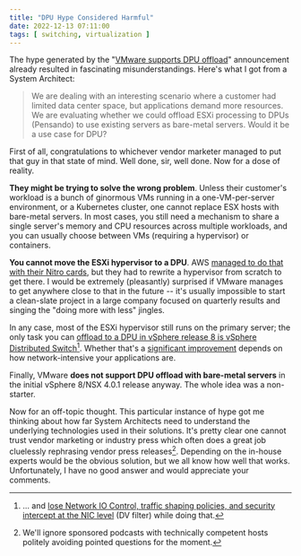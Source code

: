 ```yaml
---
title: "DPU Hype Considered Harmful"
date: 2022-12-13 07:11:00
tags: [ switching, virtualization ]
---
```

The hype generated by the "[VMware supports DPU offload](https://www.servethehome.com/amd-pensando-dpu-to-run-vmware-vsphere-and-offload-key-functions/)" announcement already resulted in fascinating misunderstandings. Here's what I got from a System Architect:

> We are dealing with an interesting scenario where a customer had limited data center space, but applications demand more resources. We are evaluating whether we could offload ESXi processing to DPUs (Pensando) to use existing servers as bare-metal servers. Would it be a use case for DPU?

First of all, congratulations to whichever vendor marketer managed to put that guy in that state of mind. Well done, sir, well done. Now for a dose of reality.
<!--more-->
**They might be trying to solve the wrong problem**. Unless their customer's workload is a bunch of ginormous VMs running in a one-VM-per-server environment, or a Kubernetes cluster, one cannot replace ESX hosts with bare-metal servers. In most cases, you still need a mechanism to share a single server's memory and CPU resources across multiple workloads, and you can usually choose between VMs (requiring a hypervisor) or containers.

**You cannot move the ESXi hypervisor to a DPU**. AWS [managed to do that with their Nitro cards](https://docs.aws.amazon.com/whitepapers/latest/security-design-of-aws-nitro-system/the-components-of-the-nitro-system.html), but they had to rewrite a hypervisor from scratch to get there. I would be extremely (pleasantly) surprised if VMware manages to get anywhere close to that in the future -- it's usually impossible to start a clean-slate project in a large company focused on quarterly results and singing the "doing more with less" jingles.

In any case, most of the ESXi hypervisor still runs on the primary server; the only task you can [offload to a DPU in vSphere release 8 is vSphere Distributed Switch](https://docs.vmware.com/en/VMware-vSphere/8.0/vsphere-esxi-installation/GUID-EC3CE886-63A9-4FF0-B79F-111BCB61038F.html)[^LS]. Whether that's a [significant improvement](/2022/12/are-dpu-any-good.html) depends on how network-intensive your applications are.

[^LS]: ... and [lose Network IO Control, traffic shaping policies, and security intercept at the NIC level](https://docs.vmware.com/en/VMware-vSphere/8.0/vsphere-networking/GUID-41AB1101-D943-490A-BF1A-E53433855C07.html) (DV filter) while doing that.

Finally, VMware **does not support DPU offload with bare-metal servers** in the initial vSphere 8/NSX 4.0.1 release anyway. The whole idea was a non-starter.

Now for an off-topic thought. This particular instance of hype got me thinking about how far System Architects need to understand the underlying technologies used in their solutions. It's pretty clear one cannot trust vendor marketing or industry press which often does a great job cluelessly rephrasing vendor press releases[^SP]. Depending on the in-house experts would be the obvious solution, but we all know how well that works. Unfortunately, I have no good answer and would appreciate your comments.

[^SP]: We'll ignore sponsored podcasts with technically competent hosts politely avoiding pointed questions for the moment.

